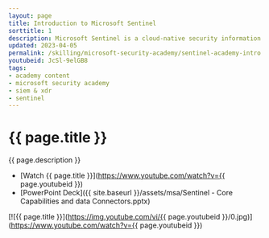 ```yaml
---
layout: page
title: Introduction to Microsoft Sentinel
sorttitle: 1
description: Microsoft Sentinel is a cloud-native security information and event management (SIEM) system that provides intelligent security analytics and threat intelligence. Learn how Sentinel provides a centralized view of the security landscape across an organization's entire infrastructure. By integrating with a wide range of data sources and using advanced analytics and automation, Sentinel enables security teams to detect and respond to threats quickly. In this video, explore Sentinel's overall value proposition and learn about its various data collection methods.
updated: 2023-04-05
permalink: /skilling/microsoft-security-academy/sentinel-academy-intro
youtubeid: JcSl-9elGB8
tags: 
- academy content
- microsoft security academy
- siem & xdr
- sentinel
---
```


# {{ page.title }}

{{ page.description }}

* [Watch {{ page.title }}](https://www.youtube.com/watch?v={{ page.youtubeid }})
* [PowerPoint Deck]({{ site.baseurl }}/assets/msa/Sentinel - Core Capabilities and data Connectors.pptx)

[![{{ page.title }}](https://img.youtube.com/vi/{{ page.youtubeid }}/0.jpg)](https://www.youtube.com/watch?v={{ page.youtubeid }})